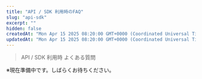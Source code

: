 ```yaml
---
title: "API / SDK 利用時のFAQ"
slug: "api-sdk"
excerpt: ""
hidden: false
createdAt: "Mon Apr 15 2025 08:20:00 GMT+0000 (Coordinated Universal Time)"
updatedAt: "Mon Apr 15 2025 08:20:00 GMT+0000 (Coordinated Universal Time)"
---
```


> API / SDK 利用時 よくある質問

※現在準備中です。しばらくお待ちください。